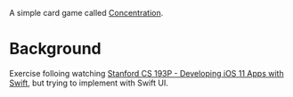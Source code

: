 A simple card game called [Concentration](https://en.wikipedia.org/wiki/Concentration_(card_game)).

#  Background

Exercise folloing watching [Stanford CS 193P - Developing iOS 11 Apps with Swift](https://itunes.apple.com/us/course/developing-ios-11-apps-with-swift/id1309275316), but trying to implement with Swift UI.
